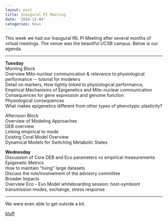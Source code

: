 ```yaml
---
layout: post
title: Inaugural PI Meeting
date: '2019-12-04'
categories: News
---
```


This week we had our Inaugural IRL PI Meeting after several months of virtual meetings. The venue was the beautiful UCSB campus. Below is our agenda.

---
**Tuesday**     
Morning Block    
Overview Mito-nuclear communication & relevance to physiological performance -- tutorial for modelers     
Detail on markers, How tightly linked to physiological performance, Empirical Mechanisms of Epigenetics and Mito-nuclear communication     
Consequences for gene expression and genome function     
Physiological consequences      
What makes epigenetics different from other types of phenotypic plasticity?      

Afternoon Block    
Overview of Modeling Approaches     
DEB overview    
Linking empirical to mode    
Existing Coral Model Overview    
Dynamical Models for Switching Metabolic States   

**Wednesday**     
Discussion of Core DEB and Eco parameters vs empirical measurements    
Epigenetic Metrics   
How to maintain “living” large datasets    
Discuss the role/involvement of the advisory committee   
Broader Impacts    
Overview Eco - Evo Model whiteboarding session: host-symbiont transmission modes, exchange, stress response    


---

We were even able to get outside a bit.

[bluff](http://gannet.fish.washington.edu/seashell/snaps/Monosnap_2019-12-04_14-55-47.png)


